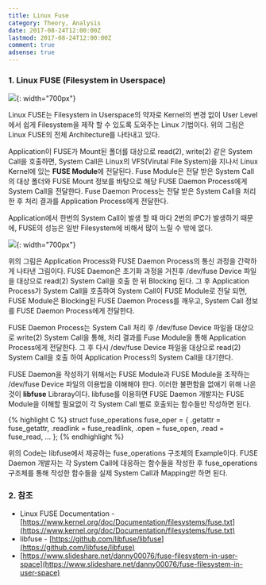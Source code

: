 ```yaml
---
title: Linux Fuse
category: Theory, Analysis
date: 2017-08-24T12:00:00Z
lastmod: 2017-08-24T12:00:00Z
comment: true
adsense: true
---
```


### 1. Linux FUSE (Filesystem in Userspace)

![]({{site.baseurl}}/images/theory_analysis/Linux_FUSE/Linux_FUSE_Architecture.PNG){: width="700px"}

Linux FUSE는 Filesystem in Userspace의 약자로 Kernel의 변경 없이 User Level에서 쉽게 Filesystem을 제작 할 수 있도록 도와주는 Linux 기법이다. 위의 그림은 Linux FUSE의 전체 Architecture를 나타내고 있다.

Application이 FUSE가 Mount된 폴더를 대상으로 read(2), write(2) 같은 System Call을 호출하면, System Call은 Linux의 VFS(Virutal File System)을 지나서 Linux Kernel에 있는 **FUSE Module**에 전달된다. Fuse Module은 전달 받은 System Call의 대상 폴더와 FUSE Mount 정보를 바탕으로 해당 FUSE Daemon Process에게 System Call을 전달한다. Fuse Daemon Process는 전달 받은 System Call을 처리 한 후 처리 결과를 Application Process에게 전달한다.

Application에서 한번의 System Call이 발생 할 때 마다 2번의 IPC가 발생하기 때문에, FUSE의 성능은 일반 Filesystem에 비해서 많이 느릴 수 밖에 없다.

![]({{site.baseurl}}/images/theory_analysis/KVM_FUSE/Linux_FUSE_Communication.PNG){: width="700px"}

위의 그림은 Application Process와 FUSE Daemon Process의 통신 과정을 간략하게 나타낸 그림이다. FUSE Daemon은 초기화 과정을 거친후 /dev/fuse Device 파일을 대상으로 read(2) System Call을 호출 한 뒤 Blocking 된다. 그 후 Application Process가 System Call을 호출하여 System Call이 FUSE Module로 전달 되면, FUSE Module은 Blocking된 FUSE Daemon Process를 깨우고, System Call 정보를 FUSE Daemon Process에게 전달한다.

FUSE Daemon Process는 System Call 처리 후 /dev/fuse Device 파일을 대상으로 write(2) System Call을 통해, 처리 결과를 Fuse Module을 통해 Application Process에게 전달한다. 그 후 다시 /dev/fuse Device 파일을 대상으로 read(2) System Call을 호출 하여 Application Process의 System Call을 대기한다.

FUSE Daemon을 작성하기 위해서는 FUSE Module과 FUSE Module을 조작하는 /dev/fuse Device 파일의 이용법을 이해해야 한다. 이러한 불편함을 없애기 위해 나온것이 **libfuse** Libraray이다. libfuse를 이용하면 FUSE Daemon 개발자는 FUSE Module을 이해할 필요없이 각 System Call 별로 호출되는 함수들만 작성하면 된다.

{% highlight C %}
struct fuse_operations fuse_oper = {
  .getattr = fuse_getattr,
  .readlink = fuse_readlink,
  .open = fuse_open,
  .read = fuse_read,
  ...
};
{% endhighlight %}

위의 Code는 libfuse에서 제공하는 fuse_operations 구조체의 Example이다. FUSE Daemon 개발자는 각 System Call에 대응하는 함수들을 작성한 후 fuse_operations 구조체를 통해 작성한 함수들을 실제 System Call과 Mapping만 하면 된다.

### 2. 참조

* Linux FUSE Documentation - [https://www.kernel.org/doc/Documentation/filesystems/fuse.txt](https://www.kernel.org/doc/Documentation/filesystems/fuse.txt)
* libfuse - [https://github.com/libfuse/libfuse](https://github.com/libfuse/libfuse)
* [https://www.slideshare.net/danny00076/fuse-filesystem-in-user-space](https://www.slideshare.net/danny00076/fuse-filesystem-in-user-space)
